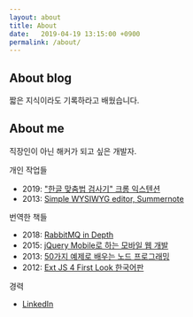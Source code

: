 ```yaml
---
layout: about
title: About
date:   2019-04-19 13:15:00 +0900
permalink: /about/
---
```

## About blog
짧은 지식이라도 기록하라고 배웠습니다.

## About me
직장인이 아닌 해커가 되고 싶은 개발자.

개인 작업들

 - 2019: ["한글 맞춤법 검사기" 크롬 익스텐션](https://chrome.google.com/webstore/detail/cdaobjknnljdidejlgjlmmkfjaglnfll)
 - 2013: [Simple WYSIWYG editor, Summernote](http://summernote.org/)

번역한 책들

 - 2018: [RabbitMQ in Depth](http://acornpub.co.kr/book/rabbitmq-depth)
 - 2015: [jQuery Mobile로 하는 모바일 웹 개발](http://www.acornpub.co.kr/book/jquery-mobile-web)
 - 2013: [50가지 예제로 배우는 노드 프로그래밍](http://www.acornpub.co.kr/book/node-cookbook)
 - 2012: [Ext JS 4 First Look 한국어판](http://www.acornpub.co.kr/book/extjs4-first-look)

경력
 - [LinkedIn](https://www.linkedin.com/in/hackerwins/)
